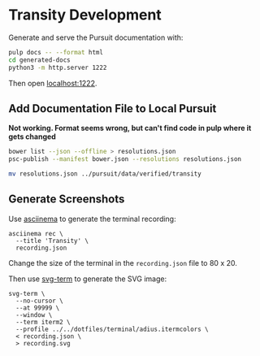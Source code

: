 # Transity Development

Generate and serve the Pursuit documentation with:

```sh
pulp docs -- --format html
cd generated-docs
python3 -m http.server 1222
```

Then open [localhost:1222](http://localhost:1222).


## Add Documentation File to Local Pursuit

**Not working. Format seems wrong,
but can't find code in pulp where it gets changed**

```sh
bower list --json --offline > resolutions.json
psc-publish --manifest bower.json --resolutions resolutions.json
```

```sh
mv resolutions.json ../pursuit/data/verified/transity
```


## Generate Screenshots

Use [asciinema] to generate the terminal recording:

```shell
asciinema rec \
  --title 'Transity' \
  recording.json
```

Change the size of the terminal in the `recording.json` file to 80 x 20.

Then use [svg-term] to generate the SVG image:

```shell
svg-term \
  --no-cursor \
  --at 99999 \
  --window \
  --term iterm2 \
  --profile ../../dotfiles/terminal/adius.itermcolors \
  < recording.json \
  > recording.svg
```

[asciinema]: https://github.com/asciinema/asciinema
[svg-term]: https://github.com/marionebl/svg-term-cli
